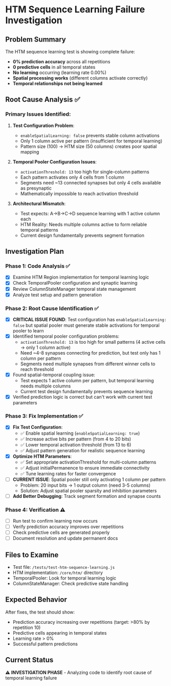 # HTM Sequence Learning Failure Investigation

## Problem Summary
The HTM sequence learning test is showing complete failure:
- **0% prediction accuracy** across all repetitions 
- **0 predictive cells** in all temporal states
- **No learning** occurring (learning rate 0.00%)
- **Spatial processing works** (different columns activate correctly)
- **Temporal relationships not being learned**

## Root Cause Analysis ✅

### Primary Issues Identified:

1. **Test Configuration Problem**: 
   - `enableSpatialLearning: false` prevents stable column activations
   - Only 1 column active per pattern (insufficient for temporal learning)
   - Pattern size (100) → HTM size (50 columns) creates poor spatial mapping

2. **Temporal Pooler Configuration Issues**:
   - `activationThreshold: 13` too high for single-column patterns
   - Each pattern activates only 4 cells from 1 column 
   - Segments need ~13 connected synapses but only 4 cells available as presynaptic
   - Mathematically impossible to reach activation threshold

3. **Architectural Mismatch**:
   - Test expects: A→B→C→D sequence learning with 1 active column each
   - HTM Reality: Needs multiple columns active to form reliable temporal patterns
   - Current design fundamentally prevents segment formation

## Investigation Plan

### Phase 1: Code Analysis ✅
- [x] Examine HTM Region implementation for temporal learning logic
- [x] Check TemporalPooler configuration and synaptic learning
- [x] Review ColumnStateManager temporal state management
- [x] Analyze test setup and pattern generation

### Phase 2: Root Cause Identification ✅
- [x] **CRITICAL ISSUE FOUND**: Test configuration has `enableSpatialLearning: false` but spatial pooler must generate stable activations for temporal pooler to learn
- [x] Identified temporal pooler configuration problems:
  - `activationThreshold: 13` is too high for small patterns (4 active cells → only 1 column active)
  - Need ~4-8 synapses connecting for prediction, but test only has 1 column per pattern
  - Segments need multiple synapses from different winner cells to reach threshold
- [x] Found spatial-temporal coupling issue:
  - Test expects 1 active column per pattern, but temporal learning needs multiple columns
  - Current test design fundamentally prevents sequence learning
- [x] Verified prediction logic is correct but can't work with current test parameters

### Phase 3: Fix Implementation ✅
- [x] **Fix Test Configuration**:
  - ✅ Enable spatial learning (`enableSpatialLearning: true`) 
  - ✅ Increase active bits per pattern (from 4 to 20 bits)
  - ✅ Lower temporal activation threshold (from 13 to 6)
  - ✅ Adjust pattern generation for realistic sequence learning
- [x] **Optimize HTM Parameters**:
  - ✅ Set appropriate activationThreshold for multi-column patterns
  - ✅ Adjust initialPermanence to ensure immediate connectivity  
  - ✅ Tune learning rates for faster convergence
- [ ] **CURRENT ISSUE**: Spatial pooler still only activating 1 column per pattern
  - Problem: 20 input bits → 1 output column (need 3-5 columns)
  - Solution: Adjust spatial pooler sparsity and inhibition parameters
- [ ] **Add Better Debugging**: Track segment formation and synapse counts

### Phase 4: Verification ⚠️
- [ ] Run test to confirm learning now occurs
- [ ] Verify prediction accuracy improves over repetitions
- [ ] Check predictive cells are generated properly
- [ ] Document resolution and update permanent docs

## Files to Examine
- Test file: `/tests/test-htm-sequence-learning.js`
- HTM implementation: `/core/htm/` directory
- TemporalPooler: Look for temporal learning logic
- ColumnStateManager: Check predictive state handling

## Expected Behavior
After fixes, the test should show:
- Prediction accuracy increasing over repetitions (target: >80% by repetition 10)
- Predictive cells appearing in temporal states
- Learning rate > 0%
- Successful pattern predictions

## Current Status
⚠️ **INVESTIGATION PHASE** - Analyzing code to identify root cause of temporal learning failure
